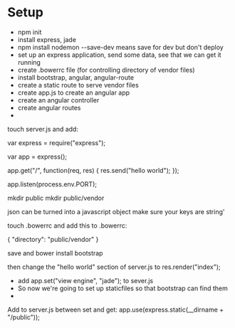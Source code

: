 # Setup 

- npm init
- install express, jade
- npm install nodemon --save-dev means save for dev but don't deploy
- set up an express application, send some data, see that we can get it running
- create .bowerrc file (for controlling directory of vendor files)
- install bootstrap, angular, angular-route
- create a static route to serve vendor files
- create app.js to create an angular app
- create an angular controller
- create angular routes
- 

touch server.js and add:

var express = require("express");

var app = express();

app.get("/", function(req, res) {
    res.send("hello world");
});

app.listen(process.env.PORT);

mkdir public
mkdir public/vendor


json can be turned into a javascript object
make sure your keys are string'

touch .bowerrc 
and add this to .bowerrc:

{
"directory": "public/vendor"
}

save and bower install bootstrap

then change the "hello world" section of server.js to
res.render("index");

- add app.set("view engine", "jade"); to sever.js
- So now we're going to set up staticfiles so that bootstrap can find them
- 

Add to server.js between set and get:
app.use(express.static(__dirname + "/public"));
